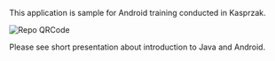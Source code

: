 This application is sample for Android training conducted in Kasprzak.

![Repo QRCode](https://raw.githubusercontent.com/pmarcinkiew/kasprzak_tictactoe/master/repo_qrcode.png)

Please see short presentation about introduction to Java and Android.
